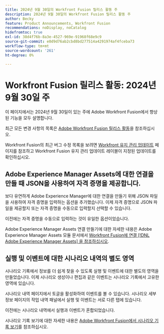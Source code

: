 ```yaml
---
title: 2024년 9월 30일의 Workfront Fusion 릴리스 활동 주
description: 2024년 9월 30일의 Workfront Fusion 릴리스 활동 주
author: Becky
feature: Product Announcements, Workfront Fusion
recommendations: noDisplay, noCatalog
hidefromtoc: true
exl-id: 38d4f76b-8a3e-4527-969e-91968f68e9c9
source-git-commit: e0d9d76ab2cbd8bd277514a4291974af4fceba73
workflow-type: tm+mt
source-wordcount: '261'
ht-degree: 0%

---
```


# Workfront Fusion 릴리스 활동: 2024년 9월 30일 주

이 페이지에서는 2024년 9월 30일이 있는 주에 Adobe Workfront Fusion에서 향상된 기능을 모두 설명합니다.

최근 모든 변경 사항의 목록은 [Adobe Workfront Fusion 릴리스 활동](/help/workfront-fusion/fusion-product-releases/fusion-release-activity.md)을 참조하십시오.

Workfront Fusion의 최근 버그 수정 목록을 보려면 [Workfront 유지 관리 업데이트](https://experienceleague.adobe.com/docs/workfront-known-issues/releases/current-updates.html?lang=ko) 페이지를 참조하고 Workfront Fusion 유지 관리 업데이트 레이블이 지정된 업데이트를 확인하십시오.

## Adobe Experience Manager Assets에 대한 연결을 만들 때 JSON을 사용하여 자격 증명을 제공합니다.

보다 유연하게 Adobe Experience Manager에 대한 연결을 만들기 위해 JSON 파일을 사용하여 자격 증명을 입력하는 옵션을 추가했습니다. 이제 자격 증명으로 JSON 파일을 제공할지 또는 자격 증명을 수동으로 입력할지 선택할 수 있습니다.

이전에는 자격 증명을 수동으로 입력하는 것이 유일한 옵션이었습니다.

Adobe Experience Manager Assets 연결 만들기에 대한 자세한 내용은 Adobe Experience Manager Assets 모듈 문서에서 [Workfront Fusion에 연결 [!DNL Adobe Experience Manager Assets] 을 참조하십시오](/help/workfront-fusion/references/apps-and-modules/adobe-connectors/aem-assets-modules.md#connect-adobe-experience-manager-assets-to-workfront-fusion).

## 실행 및 이벤트에 대한 시나리오 내역의 별도 영역

시나리오 기록에서 정보를 더 쉽게 찾을 수 있도록 실행 및 이벤트에 대한 별도의 영역을 만들었습니다. 이제 시나리오 생성이나 편집과 같은 이벤트는 시나리오 기록에서 고유한 영역에 있습니다.

시나리오 내역 페이지에서 토글을 활성화하여 이벤트를 볼 수 있습니다. 시나리오 세부 정보 페이지의 작업 내역 패널에서 실행 및 이벤트는 서로 다른 탭에 있습니다.

이전에는 시나리오 내역에서 실행과 이벤트가 혼합되었습니다.

시나리오 기록 보기에 대한 자세한 내용은 [Adobe Workfront Fusion에서 시나리오 기록 보기](/help/workfront-fusion/manage-scenarios/view-scenario-execution-history.md)를 참조하십시오.

